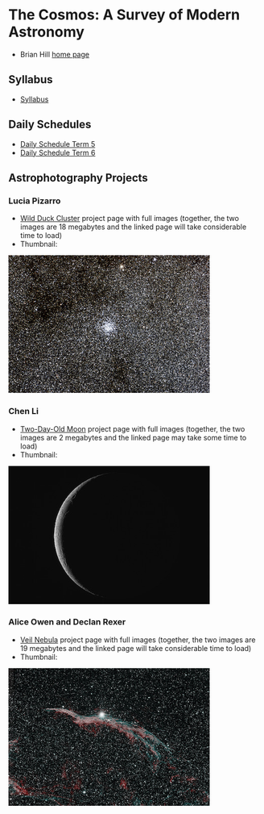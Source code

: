 # The Cosmos: A Survey of Modern Astronomy

* Brian Hill [home page](/)

## Syllabus

* [Syllabus](./AstronomySyllabus.pdf)

## Daily Schedules

* [Daily Schedule Term 5](./daily_schedule_term_5.html)
* [Daily Schedule Term 6](./daily_schedule_term_6.html)

## Astrophotography Projects

### Lucia Pizarro

* [Wild Duck Cluster](./projects/WildDuckCluster.html) project page with full images (together, the two images are 18 megabytes and the linked page will take considerable time to load)
* Thumbnail:

[![Wild Duck Thumbnail](./projects/LuciaWildDuckThumbnail.jpeg)](./projects/WildDuckCluster.html)

### Chen Li

* [Two-Day-Old Moon](./projects/TwoDayOldMoon.html) project page with full images (together, the two images are 2 megabytes and the linked page may take some time to load)
* Thumbnail:

[![Two-Day-Old Moon Thumbnail](./projects/ChenTwoDayOldMoonThumbnail.jpeg)](./projects/TwoDayOldMoon.html)

### Alice Owen and Declan Rexer

* [Veil Nebula](./projects/VeilNebula.html) project page with full images (together, the two images are 19 megabytes and the linked page will take considerable time to load)
* Thumbnail:

[![AliceDeclanVeilThumbnail](./projects/AliceDeclanVeilThumbnail.jpeg)](./projects/VeilNebula.html)
